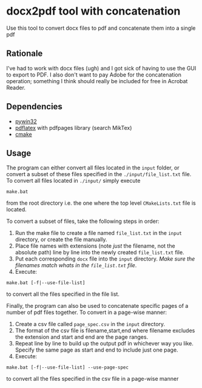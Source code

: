 # docx2pdf tool with concatenation
Use this tool to convert docx files to pdf and concatenate them into a single pdf

## Rationale
I've had to work with docx files (ugh) and I got sick of having to use the GUI to export to PDF.
I also don't want to pay Adobe for the concatenation operation; something I think should really be included for free in Acrobat Reader.

## Dependencies
- [pywin32](https://pypi.org/project/pywin32/)
- [pdflatex](https://miktex.org/) with pdfpages library (search MikTex)
- [cmake](https://cmake.org/)

## Usage
The program can either convert all files located in the `input` folder, or convert a subset of these files specified in the `./input/file_list.txt` file.
To convert all files located in `./input/` simply execute
```
make.bat
```
from the root directory i.e. the one where the top level `CMakeLists.txt` file is located.

To convert a subset of files, take the following steps in order:
1. Run the make file to create a file named `file_list.txt` in the `input` directory, or create the file manually.
2. Place file names with extensions (note *just* the filename, not the absolute path) line by line into the newly created `file_list.txt` file.
3. Put each corresponding `docx` file into the `input` directory. *Make sure the filenames match whats in the `file_list.txt` file*.
4. Execute:
```
make.bat [-f|--use-file-list]
```
to convert all the files specified in the file list.

Finally, the program can also be used to concatenate specific pages of a number of pdf files together.
To convert in a page-wise manner:
1. Create a csv file called `page_spec.csv` in the `input` directory.
2. The format of the csv file is filename,start,end where filename excludes the extension and start and end are the page ranges.
3. Repeat line by line to build up the output pdf in whichever way you like. Specify the same page as start and end to include just one page.
4. Execute:
```
make.bat [-f|--use-file-list] --use-page-spec
```
to convert all the files specified in the csv file in a page-wise manner
